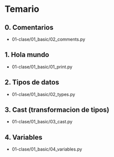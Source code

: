 # Temario

## 0. Comentarios
- 01-clase/01_basic/02_comments.py

## 1. Hola mundo
- 01-clase/01_basic/01_print.py

## 2. Tipos de datos
- 01-clase/01_basic/02_types.py

## 3. Cast (transformacion de tipos)
- 01-clase/01_basic/03_cast.py

## 4. Variables
- 01-clase/01_basic/04_variables.py